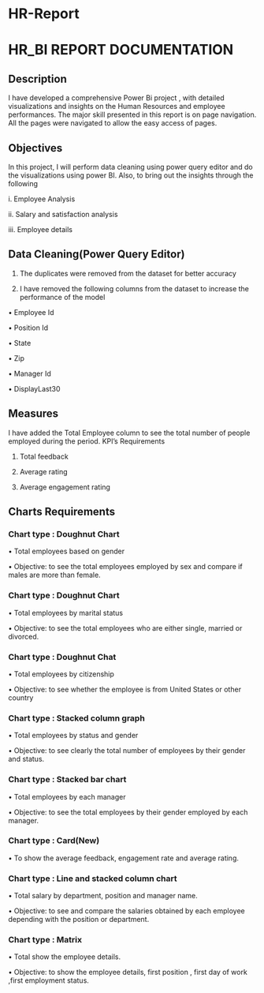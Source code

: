 # HR-Report
# HR_BI REPORT DOCUMENTATION
## Description 
I have developed a comprehensive Power Bi  project , with detailed visualizations and insights on the Human Resources and employee performances. The major skill presented in this report is on page navigation. All the pages were navigated to allow the easy access of pages.

## Objectives
In this project, I will perform data cleaning using power query editor and do the visualizations using power BI. Also, to bring out the insights through the following

i.	Employee Analysis

ii.	Salary and satisfaction analysis 

iii.	Employee details

## Data Cleaning(Power Query Editor)

1.	The duplicates were removed from the dataset for better accuracy

2.	I have removed the following columns from the dataset to increase the performance of the model 

•	Employee Id

•	Position Id

•	State

•	Zip 

•	Manager Id

•	DisplayLast30

## Measures

I have added the Total Employee column to see the total number of people employed during the period.
KPI’s Requirements

1.	Total feedback

2.	Average rating

3.	Average engagement rating

## Charts Requirements
### Chart type : Doughnut Chart

•	Total employees based on gender

•	Objective: to see the total employees employed by sex and compare if males are more than female.

### Chart type : Doughnut Chart 

•	Total employees by marital status

•	Objective: to see the total employees who are either single, married or divorced.

### Chart type : Doughnut Chat
•	Total employees by citizenship

•	Objective: to see whether the employee is from United States or other country

### Chart type : Stacked column graph

•	Total employees by status and gender

•	Objective: to see clearly the total number of employees by their gender and status.

### Chart type : Stacked bar chart 

•	Total employees by each manager

•	Objective: to see the total employees by their gender employed by each manager.

### Chart type : Card(New)

•	To show the average feedback, engagement rate and average rating.

### Chart type : Line and stacked column chart 

•	Total salary by department, position and manager name.

•	Objective: to see and compare the salaries obtained by each employee depending with the position or department.

### Chart type : Matrix

•	Total show the employee details.

•	Objective: to show the employee details, first position , first day of work ,first employment status.


